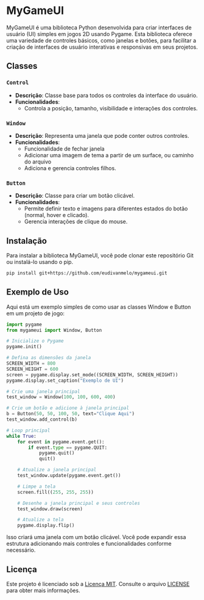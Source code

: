 # MyGameUI

MyGameUI é uma biblioteca Python desenvolvida para criar interfaces de usuário (UI) simples em jogos 2D usando Pygame. Esta biblioteca oferece uma variedade de controles básicos, como janelas e botões, para facilitar a criação de interfaces de usuário interativas e responsivas em seus projetos.

## Classes

### `Control`

- **Descrição**: Classe base para todos os controles da interface do usuário.
- **Funcionalidades**:
    - Controla a posição, tamanho, visibilidade e interações dos controles.

### `Window`

- **Descrição**: Representa uma janela que pode conter outros controles.
- **Funcionalidades**:
    - Funcionalidade de fechar janela
    - Adicionar uma imagem de tema a partir de um surface, ou caminho do arquivo
    - Adiciona e gerencia controles filhos.

### `Button`

- **Descrição**: Classe para criar um botão clicável.
- **Funcionalidades**:
    - Permite definir texto e imagens para diferentes estados do botão (normal, hover e clicado).
    - Gerencia interações de clique do mouse.

## Instalação

Para instalar a biblioteca MyGameUI, você pode clonar este repositório Git ou instalá-lo usando o pip.

```bash
pip install git+https://github.com/eudivanmelo/mygameui.git
```

## Exemplo de Uso

Aqui está um exemplo simples de como usar as classes Window e Button em um projeto de jogo:

```python
import pygame
from mygameui import Window, Button

# Inicialize o Pygame
pygame.init()

# Defina as dimensões da janela
SCREEN_WIDTH = 800
SCREEN_HEIGHT = 600
screen = pygame.display.set_mode((SCREEN_WIDTH, SCREEN_HEIGHT))
pygame.display.set_caption("Exemplo de UI")

# Crie uma janela principal
test_window = Window(100, 100, 600, 400)

# Crie um botão e adicione à janela principal
b = Button(50, 50, 100, 50, text="Clique Aqui")
test_window.add_control(b)

# Loop principal
while True:
    for event in pygame.event.get():
        if event.type == pygame.QUIT:
            pygame.quit()
            quit()

    # Atualize a janela principal
    test_window.update(pygame.event.get())

    # Limpe a tela
    screen.fill((255, 255, 255))

    # Desenhe a janela principal e seus controles
    test_window.draw(screen)

    # Atualize a tela
    pygame.display.flip()
```

Isso criará uma janela com um botão clicável. Você pode expandir essa estrutura adicionando mais controles e funcionalidades conforme necessário.

## Licença

Este projeto é licenciado sob a [Licença MIT](LICENSE). Consulte o arquivo [LICENSE](LICENSE) para obter mais informações.

